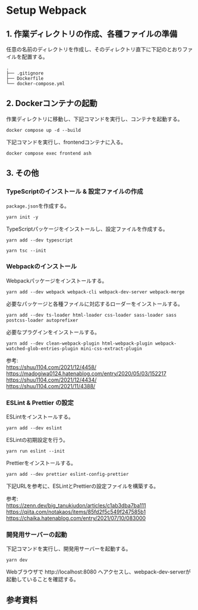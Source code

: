 # Setup Webpack

## 1. 作業ディレクトリの作成、各種ファイルの準備

任意の名前のディレクトリを作成し、そのディレクトリ直下に下記のとおりファイルを配置する。
```
.
├── .gitignore
├── Dockerfile
└── docker-compose.yml
```

## 2. Dockerコンテナの起動

作業ディレクトリに移動し、下記コマンドを実行し、コンテナを起動する。
```
docker compose up -d --build
```

下記コマンドを実行し、frontendコンテナに入る。
```
docker compose exec frontend ash
```

## 3. その他

### TypeScriptのインストール & 設定ファイルの作成

`package.json`を作成する。
```
yarn init -y
```

TypeScriptパッケージをインストールし、設定ファイルを作成する。
```
yarn add --dev typescript
```
```
yarn tsc --init
```

### Webpackのインストール

Webpackパッケージをインストールする。
```
yarn add --dev webpack webpack-cli webpack-dev-server webpack-merge
```

必要なパッケージと各種ファイルに対応するローダーをインストールする。
```
yarn add --dev ts-loader html-loader css-loader sass-loader sass postcss-loader autoprefixer
```

必要なプラグインをインストールする。
```
yarn add --dev clean-webpack-plugin html-webpack-plugin webpack-watched-glob-entries-plugin mini-css-extract-plugin
```

参考:<br>
https://shuu1104.com/2021/12/4458/<br>
https://madogiwa0124.hatenablog.com/entry/2020/05/03/152217<br>
https://shuu1104.com/2021/12/4434/<br>
https://shuu1104.com/2021/11/4388/<br>

### ESLint & Prettier の設定

ESLintをインストールする。
```
yarn add --dev eslint
```

ESLintの初期設定を行う。
```
yarn run eslint --init
```

Prettierをインストールする。
```
yarn add --dev prettier eslint-config-prettier
```

下記URLを参考に、ESLintとPrettierの設定ファイルを構築する。

参考:<br>
https://zenn.dev/big_tanukiudon/articles/c1ab3dba7ba111<br>
https://qiita.com/notakaos/items/85fd2f5c549f247585b1<br>
https://chaika.hatenablog.com/entry/2021/07/10/083000<br>

### 開発用サーバーの起動

下記コマンドを実行し、開発用サーバーを起動する。
```
yarn dev
```
Webブラウザで http://localhost:8080 へアクセスし、webpack-dev-serverが起動していることを確認する。


## 参考資料
